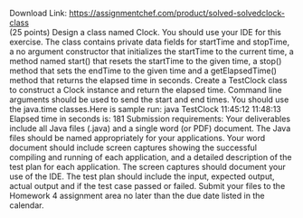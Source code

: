 Download Link: https://assignmentchef.com/product/solved-solvedclock-class
<br>
(25 points) Design a class named Clock. You should use your IDE for this exercise. The class contains private data fields for startTime and stopTime, a no argument constructor that initializes the startTime to the current time, a method named start() that resets the startTime to the given time, a stop() method that sets the endTime to the given time and a getElapsedTime() method that returns the elapsed time in seconds. Create a TestClock class to construct a Clock instance and return the elapsed time. Command line arguments should be used to send the start and end times. You should use the java.time classes.Here is sample run: java TestClock 11:45:12 11:48:13 Elapsed time in seconds is: 181 Submission requirements: Your deliverables include all Java files (.java) and a single word (or PDF) document. The Java files should be named appropriately for your applications. Your word document should include screen captures showing the successful compiling and running of each application, and a detailed description of the test plan for each application. The screen captures should document your use of the IDE. The test plan should include the input, expected output, actual output and if the test case passed or failed. Submit your files to the Homework 4 assignment area no later than the due date listed in the calendar.